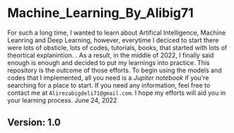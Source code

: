 # Machine_Learning_By_Alibig71

For such a long time, I wanted to learn about Artifical Intelligence, Machine Leanring and Deep Learning, however, everytime I deciced to start there were lots of obsticle, lots of codes, tutorials, books, that started with lots of theortical explanintion. . As a result, in the middle of 2022, I finally said enough is enough and decided to put my learnings into practice. This repository is the outcome of those efforts. To begin using the models and codes that I implemented, all you need is a *Jupiter notebook* if you're searching for a place to start. If you need any information, feel free to contact me at `Alirezabigdeli71@gmail.com`. I hope my efforts will aid you in your learning process. June 24, 2022 
## Version: 1.0
